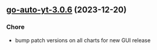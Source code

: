 

## [go-auto-yt-3.0.6](https://github.com/truecharts/charts/compare/go-auto-yt-3.0.5...go-auto-yt-3.0.6) (2023-12-20)

### Chore

- bump patch versions on all charts for new GUI release
  
  